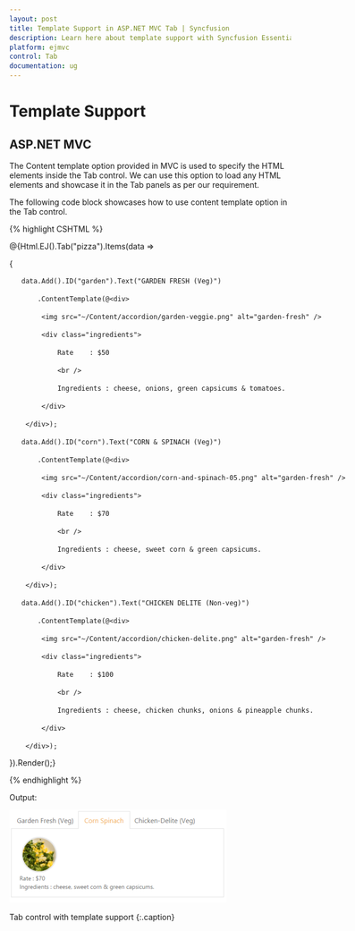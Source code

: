 ```yaml
---
layout: post
title: Template Support in ASP.NET MVC Tab | Syncfusion
description: Learn here about template support with Syncfusion Essential ASP.NET MVC Tab control, its elements, and more.
platform: ejmvc
control: Tab 
documentation: ug
---
```


# Template Support

## ASP.NET MVC

The Content template option provided in MVC is used to specify the HTML elements inside the Tab control. We can use this option to load any HTML elements and showcase it in the Tab panels as per our requirement.

The following code block showcases how to use content template option in the Tab control.



{% highlight CSHTML %}



<div style="width:650px">

@{Html.EJ().Tab("pizza").Items(data =>

   {

	   data.Add().ID("garden").Text("GARDEN FRESH (Veg)")

		   .ContentTemplate(@<div>

			<img src="~/Content/accordion/garden-veggie.png" alt="garden-fresh" />

			<div class="ingredients">

				Rate    : $50

				<br />

				Ingredients : cheese, onions, green capsicums & tomatoes.

			</div>

		</div>);

	   data.Add().ID("corn").Text("CORN & SPINACH (Veg)")

		   .ContentTemplate(@<div>

			<img src="~/Content/accordion/corn-and-spinach-05.png" alt="garden-fresh" />

			<div class="ingredients">

				Rate    : $70

				<br />

				Ingredients : cheese, sweet corn & green capsicums.

			</div>

		</div>);

	   data.Add().ID("chicken").Text("CHICKEN DELITE (Non-veg)")

		   .ContentTemplate(@<div>

			<img src="~/Content/accordion/chicken-delite.png" alt="garden-fresh" />

			<div class="ingredients">

				Rate    : $100

				<br />

				Ingredients : cheese, chicken chunks, onions & pineapple chunks.

			</div>

		</div>);

   }).Render();}

</div>


{% endhighlight %}




Output:

![](Template-Support_images/Template-Support_img1.png)

Tab control with template support
{:.caption}



